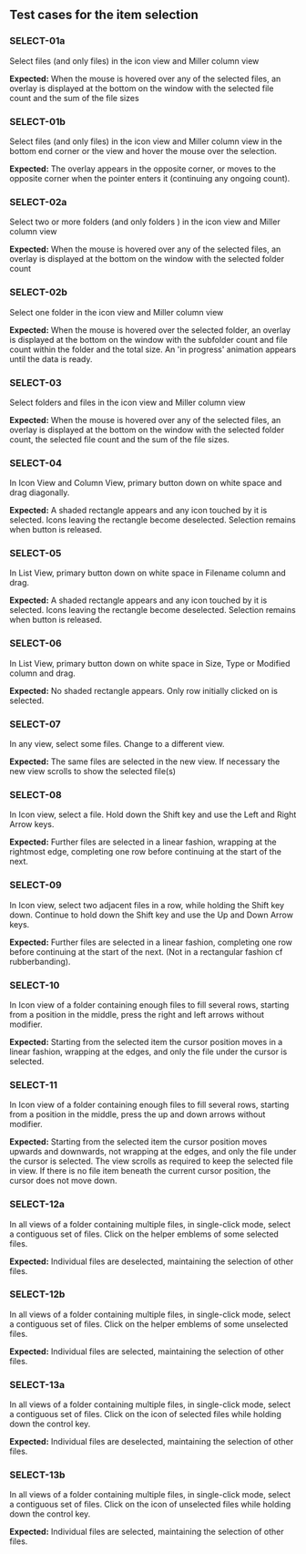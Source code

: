 ## Test cases for the item selection

### SELECT-01a
Select files (and only files) in the icon view and Miller column view

**Expected:** When the mouse is hovered over any of the selected files, an overlay is displayed at the bottom on the window with the selected file count and the sum of the file sizes

### SELECT-01b
Select files (and only files) in the icon view and Miller column view in the bottom end corner or the view and hover the mouse over the selection.

**Expected:** The overlay appears in the opposite corner, or moves to the opposite corner when the pointer enters it (continuing any ongoing count).

### SELECT-02a
Select two or more folders (and only folders ) in the icon view and Miller column view

**Expected:** When the mouse is hovered over any of the selected files, an overlay is displayed at the bottom on the window with the selected folder count

### SELECT-02b
Select one folder in the icon view and Miller column view

**Expected:** When the mouse is hovered over the selected folder, an overlay is displayed at the bottom on the window with the subfolder count and file count within the folder and the total size. An 'in progress' animation appears until the data is ready.

### SELECT-03
Select folders and files in the icon view and Miller column view

**Expected:** When the mouse is hovered over any of the selected files, an overlay is displayed at the bottom on the window with the selected folder count, the selected file count and the sum of the file sizes.

### SELECT-04
In Icon View and Column View, primary button down on white space and  drag diagonally.

**Expected:** A shaded rectangle appears and any icon touched by it is selected. Icons leaving the rectangle become deselected. Selection remains when button is released.

### SELECT-05
In List View, primary button down on white space in Filename column and  drag.

**Expected:** A shaded rectangle appears and any icon touched by it is selected. Icons leaving the rectangle become deselected. Selection remains when button is released.

### SELECT-06
In List View, primary button down on white space in Size, Type or Modified column and  drag.

**Expected:** No shaded rectangle appears. Only row initially clicked on is selected.

### SELECT-07
In any view, select some files.  Change to a different view.

**Expected:** The same files are selected in the new view.  If necessary the new view scrolls to show the selected file(s)

### SELECT-08
In Icon view, select a file.  Hold down the Shift key and use the Left and Right Arrow keys.

**Expected:** Further files are selected in a linear fashion, wrapping at the rightmost edge, completing one row before continuing at the start of the next.

### SELECT-09
In Icon view, select two adjacent files in a row, while holding the Shift key down.  Continue to hold down the Shift key and use the Up and Down Arrow keys.

**Expected:** Further files are selected in a linear fashion, completing one row before continuing at the start of the next. (Not in a rectangular fashion cf rubberbanding).

### SELECT-10
In Icon view of a folder containing enough files to fill several rows, starting from a position in the middle, press the right and left arrows without modifier.

**Expected:** Starting from the selected item the cursor position moves in a linear fashion, wrapping at the edges, and only the file under the cursor is selected.

### SELECT-11
In Icon view of a folder containing enough files to fill several rows, starting from a position in the middle, press the up and down arrows without modifier.

**Expected:** Starting from the selected item the cursor position moves upwards and downwards, not wrapping at the edges, and only the file under the cursor is selected. The view scrolls as required to keep the selected file in view.  If there is no file item beneath the current cursor position, the cursor does not move down.

### SELECT-12a
In all views of a folder containing multiple files, in single-click mode, select a contiguous set of files.  Click on the helper emblems of some selected files.

**Expected:**  Individual files are deselected, maintaining the selection of other files.

### SELECT-12b
In all views of a folder containing multiple files, in single-click mode, select a contiguous set of files.  Click on the helper emblems of some unselected files.

**Expected:**  Individual files are selected, maintaining the selection of other files.

### SELECT-13a
In all views of a folder containing multiple files, in single-click mode, select a contiguous set of files.  Click on the icon of selected files while holding down the control key.

**Expected:**  Individual files are deselected, maintaining the selection of other files.

### SELECT-13b
In all views of a folder containing multiple files, in single-click mode, select a contiguous set of files.  Click on the icon of unselected files while holding down the control key.

**Expected:**  Individual files are selected, maintaining the selection of other files.
